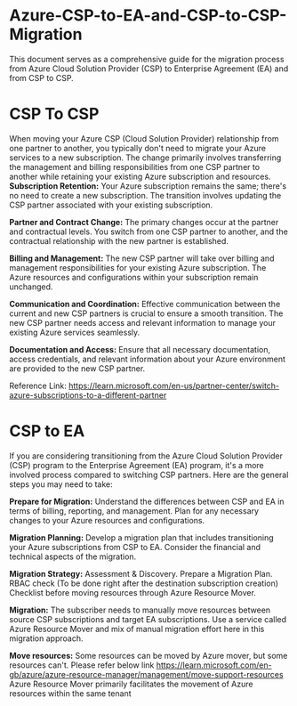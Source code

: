 # Azure-CSP-to-EA-and-CSP-to-CSP-Migration
This document serves as a comprehensive guide for the migration process from Azure Cloud Solution Provider (CSP) to Enterprise Agreement (EA) and from CSP to CSP.

# CSP To CSP
When moving your Azure CSP (Cloud Solution Provider) relationship from one partner to another, you typically don't need to migrate your Azure services to a new subscription. The change primarily involves transferring the management and billing responsibilities from one CSP partner to another while retaining your existing Azure subscription and resources.
**Subscription Retention:**
Your Azure subscription remains the same; there's no need to create a new subscription.
The transition involves updating the CSP partner associated with your existing subscription.

**Partner and Contract Change:**
The primary changes occur at the partner and contractual levels.
You switch from one CSP partner to another, and the contractual relationship with the new partner is established.

**Billing and Management:**
The new CSP partner will take over billing and management responsibilities for your existing Azure subscription.
The Azure resources and configurations within your subscription remain unchanged.

**Communication and Coordination:**
Effective communication between the current and new CSP partners is crucial to ensure a smooth transition.
The new CSP partner needs access and relevant information to manage your existing Azure services seamlessly.

**Documentation and Access:**
Ensure that all necessary documentation, access credentials, and relevant information about your Azure environment are provided to the new CSP partner.

Reference Link: https://learn.microsoft.com/en-us/partner-center/switch-azure-subscriptions-to-a-different-partner 

# CSP to EA
If you are considering transitioning from the Azure Cloud Solution Provider (CSP) program to the Enterprise Agreement (EA) program, it's a more involved process compared to switching CSP partners. Here are the general steps you may need to take:

**Prepare for Migration:**
Understand the differences between CSP and EA in terms of billing, reporting, and management.
Plan for any necessary changes to your Azure resources and configurations.

**Migration Planning:**
Develop a migration plan that includes transitioning your Azure subscriptions from CSP to EA.
Consider the financial and technical aspects of the migration.

**Migration Strategy:**
Assessment & Discovery.
Prepare a Migration Plan.
RBAC check (To be done right after the destination subscription creation)
Checklist before moving resources through Azure Resource Mover. 

**Migration:**
The subscriber needs to manually move resources between source CSP subscriptions and target EA subscriptions.
Use a service called Azure Resource Mover and mix of manual migration effort here in this migration approach.

**Move resources:**
Some resources can be moved by Azure mover, but some resources can't. Please refer below link
https://learn.microsoft.com/en-gb/azure/azure-resource-manager/management/move-support-resources 
Azure Resource Mover primarily facilitates the movement of Azure resources within the same tenant 


 





               

               








